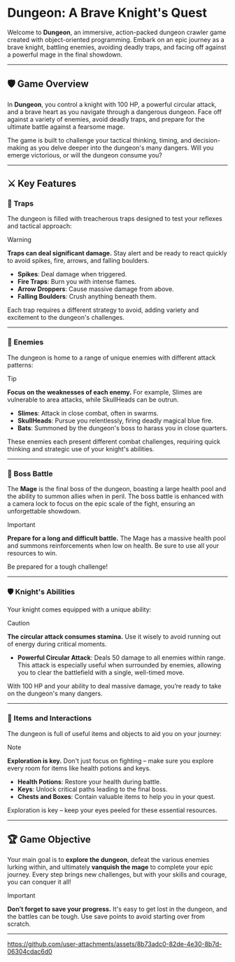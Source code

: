 # **Dungeon: A Brave Knight's Quest**

Welcome to **Dungeon**, an immersive, action-packed dungeon crawler game created with object-oriented programming. Embark on an epic journey as a brave knight, battling enemies, avoiding deadly traps, and facing off against a powerful mage in the final showdown.

---

## **🛡️ Game Overview**

In **Dungeon**, you control a knight with 100 HP, a powerful circular attack, and a brave heart as you navigate through a dangerous dungeon. Face off against a variety of enemies, avoid deadly traps, and prepare for the ultimate battle against a fearsome mage.

The game is built to challenge your tactical thinking, timing, and decision-making as you delve deeper into the dungeon's many dangers. Will you emerge victorious, or will the dungeon consume you?

---

## **⚔️ Key Features**

### **🔮 Traps**
The dungeon is filled with treacherous traps designed to test your reflexes and tactical approach:

> [!WARNING]  
> **Traps can deal significant damage.** Stay alert and be ready to react quickly to avoid spikes, fire, arrows, and falling boulders.

- **Spikes**: Deal damage when triggered.
- **Fire Traps**: Burn you with intense flames.
- **Arrow Droppers**: Cause massive damage from above.
- **Falling Boulders**: Crush anything beneath them.

Each trap requires a different strategy to avoid, adding variety and excitement to the dungeon's challenges.

---

### **👹 Enemies**
The dungeon is home to a range of unique enemies with different attack patterns:

> [!TIP]  
> **Focus on the weaknesses of each enemy.** For example, Slimes are vulnerable to area attacks, while SkullHeads can be outrun.

- **Slimes**: Attack in close combat, often in swarms.
- **SkullHeads**: Pursue you relentlessly, firing deadly magical blue fire.
- **Bats**: Summoned by the dungeon's boss to harass you in close quarters.

These enemies each present different combat challenges, requiring quick thinking and strategic use of your knight's abilities.

---

### **👑 Boss Battle**
The **Mage** is the final boss of the dungeon, boasting a large health pool and the ability to summon allies when in peril. The boss battle is enhanced with a camera lock to focus on the epic scale of the fight, ensuring an unforgettable showdown.

> [!IMPORTANT]  
> **Prepare for a long and difficult battle.** The Mage has a massive health pool and summons reinforcements when low on health. Be sure to use all your resources to win.

Be prepared for a tough challenge!

---

### **🛡️ Knight's Abilities**
Your knight comes equipped with a unique ability:

> [!CAUTION]  
> **The circular attack consumes stamina.** Use it wisely to avoid running out of energy during critical moments.

- **Powerful Circular Attack**: Deals 50 damage to all enemies within range. This attack is especially useful when surrounded by enemies, allowing you to clear the battlefield with a single, well-timed move.

With 100 HP and your ability to deal massive damage, you’re ready to take on the dungeon's many dangers.

---

### **🧰 Items and Interactions**
The dungeon is full of useful items and objects to aid you on your journey:

> [!NOTE]  
> **Exploration is key.** Don't just focus on fighting – make sure you explore every room for items like health potions and keys.

- **Health Potions**: Restore your health during battle.
- **Keys**: Unlock critical paths leading to the final boss.
- **Chests and Boxes**: Contain valuable items to help you in your quest.

Exploration is key – keep your eyes peeled for these essential resources.

---

## **🏆 Game Objective**

Your main goal is to **explore the dungeon**, defeat the various enemies lurking within, and ultimately **vanquish the mage** to complete your epic journey. Every step brings new challenges, but with your skills and courage, you can conquer it all!

> [!IMPORTANT]  
> **Don’t forget to save your progress.** It's easy to get lost in the dungeon, and the battles can be tough. Use save points to avoid starting over from scratch.

---


https://github.com/user-attachments/assets/8b73adc0-82de-4e30-8b7d-06304cdac6d0






